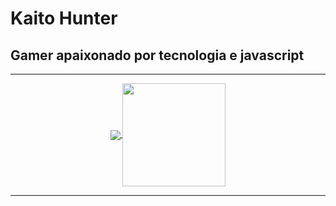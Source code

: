 # Kaito Hunter

## Gamer apaixonado por tecnologia e javascript

---


<p align="center">
  <a href="https://github.com/kaito-hunter/github-readme-stats">
    <img
      align="center"
      src="https://github-readme-stats.vercel.app/api/top-langs/?username=kaito-hunter&layout=compact&theme=radical"
    />
  </a>
  <a href="https://github.com/kaito-hunter/github-readme-stats">
    <img
      align="center"
      height="165"
      src="https://github-readme-stats.vercel.app/api?username=kaito-hunter&layout=compact&theme=radical"
    />
  </a>
</p>

---
